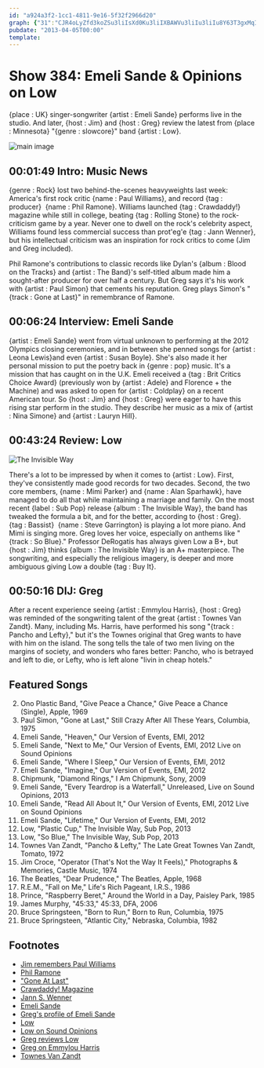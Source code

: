 ```yaml
---
id: "a924a3f2-1cc1-4811-9e16-5f32f2966d20"
graph: {"31":"CJR4oLyZfd3koZSu3liIsXd0Ku3liIXBAWVu3liIu3liIu8Y63T3gxMqIMTABJjbEsXd0K","AO":"Lna16RBC9J9MGtlLna169MGtllXuEo9MGtlYMdsI8rtut9MGtl8rtutRBC9J","20C":"MkMY1nNsrNOmYzKnNsrNeZZhCnNsrNKTTLnnNsrNBJeb3nNsrNOmYzKeZZhCF4s74MkMY197qipBHm1G6IuT9KTTLn97qipX6cfd","2BS":"V3fLVvhJee"}
pubdate: "2013-04-05T00:00"
template: 
---
```






# Show 384: Emeli Sande & Opinions on Low

{place : UK} singer-songwriter {artist : Emeli Sande} performs live in the studio. And later, {host : Jim} and {host : Greg} review the latest from {place : Minnesota} "{genre : slowcore}" band {artist : Low}.

![main image](https://static.soundopinions.org/images/2013/emelisande.jpg)



## 00:01:49 Intro: Music News

{genre : Rock} lost two behind-the-scenes heavyweights last week: America's first rock critic {name : Paul Williams}, and record {tag : producer}  {name : Phil Ramone}. Williams launched {tag : Crawdaddy!} magazine while still in college, beating {tag : Rolling Stone} to the rock-criticism game by a year. Never one to dwell on the rock's celebrity aspect, Williams found less commercial success than prot'eg'e {tag : Jann Wenner}, but his intellectual criticism was an inspiration for rock critics to come (Jim and Greg included).

Phil Ramone's contributions to classic records like Dylan's {album : Blood on the Tracks} and {artist : The Band}'s self-titled album made him a sought-after producer for over half a century. But Greg says it's his work with {artist : Paul Simon} that cements his reputation. Greg plays Simon's "{track : Gone at Last}" in remembrance of Ramone.



## 00:06:24 Interview: Emeli Sande

{artist : Emeli Sande} went from virtual unknown to performing at the 2012 Olympics closing ceremonies, and in between she penned songs for {artist : Leona Lewis}and even {artist : Susan Boyle}. She's also made it her personal mission to put the poetry back in {genre : pop} music. It's a mission that has caught on in the U.K. Emeli received a {tag : Brit Critics Choice Award} (previously won by {artist : Adele} and Florence + the Machine) and was asked to open for {artist : Coldplay} on a recent American tour. So {host : Jim} and {host : Greg} were eager to have this rising star perform in the studio. They describe her music as a mix of {artist : Nina Simone} and {artist : Lauryn Hill}.



## 00:43:24 Review: Low

![The Invisible Way](https://static.soundopinions.org/assets/384/20C0.jpg)

There's a lot to be impressed by when it comes to {artist : Low}. First, they've consistently made good records for two decades. Second, the two core members, {name : Mimi Parker} and {name : Alan Sparhawk}, have managed to do all that while maintaining a marriage and family. On the most recent {label : Sub Pop} release {album : The Invisible Way}, the band has tweaked the formula a bit, and for the better, according to {host : Greg}. {tag : Bassist}  {name : Steve Garrington} is playing a lot more piano. And Mimi is singing more. Greg loves her voice, especially on anthems like "{track : So Blue}." Professor DeRogatis has always given Low a B+, but {host : Jim} thinks {album : The Invisible Way} is an A+ masterpiece. The songwriting, and especially the religious imagery, is deeper and more ambiguous giving Low a double {tag : Buy It}.



## 00:50:16 DIJ: Greg

After a recent experience seeing {artist : Emmylou Harris}, {host : Greg} was reminded of the songwriting talent of the great {artist : Townes Van Zandt}. Many, including Ms. Harris, have performed his song "{track : Pancho and Lefty}," but it's the Townes original that Greg wants to have with him on the island. The song tells the tale of two men living on the margins of society, and wonders who fares better: Pancho, who is betrayed and left to die, or Lefty, who is left alone "livin in cheap hotels."



## Featured Songs

2. Ono Plastic Band, "Give Peace a Chance," Give Peace a Chance (Single), Apple, 1969
3. Paul Simon, "Gone at Last," Still Crazy After All These Years, Columbia, 1975
4. Emeli Sande, "Heaven," Our Version of Events, EMI, 2012
5. Emeli Sande, "Next to Me," Our Version of Events, EMI, 2012 Live on Sound Opinions
6. Emeli Sande, "Where I Sleep," Our Version of Events, EMI, 2012
7. Emeli Sande, "Imagine," Our Version of Events, EMI, 2012
8. Chipmunk, "Diamond Rings," I Am Chipmunk, Sony, 2009
9. Emeli Sande, "Every Teardrop is a Waterfall," Unreleased, Live on Sound Opinions, 2013
10. Emeli Sande, "Read All About It," Our Version of Events, EMI, 2012 Live on Sound Opinions
11. Emeli Sande, "Lifetime," Our Version of Events, EMI, 2012
12. Low, "Plastic Cup," The Invisible Way, Sub Pop, 2013
13. Low, "So Blue," The Invisible Way, Sub Pop, 2013
14. Townes Van Zandt, "Pancho & Lefty," The Late Great Townes Van Zandt, Tomato, 1972
15. Jim Croce, "Operator (That's Not the Way It Feels)," Photographs & Memories, Castle Music, 1974
16. The Beatles, "Dear Prudence," The Beatles, Apple, 1968
17. R.E.M., "Fall on Me," Life's Rich Pageant, I.R.S., 1986
18. Prince, "Raspberry Beret," Around the World in a Day, Paisley Park, 1985
19. James Murphy, "45:33," 45:33, DFA, 2006
20. Bruce Springsteen, "Born to Run," Born to Run, Columbia, 1975
21. Bruce Springsteen, "Atlantic City," Nebraska, Columbia, 1982



## Footnotes

- [Jim remembers Paul Williams](http://www.wbez.org/blogs/jim-derogatis/2013-04/paul-williams-first-rock-critic-and-one-best-106423)
- [Phil Ramone](http://articles.latimes.com/2013/mar/31/local/la-me-phil-ramone-20130331)
- ["Gone At Last"](https://www.youtube.com/watch?v=leWjp_CFt50)
- [Crawdaddy! Magazine](http://www.npr.org/blogs/therecord/2013/03/30/175775627/remembering-paul-williams-founder-of-rock-magazine-crawdaddy)
- [Jann S. Wenner](http://www.jannswenner.com/)
- [Emeli Sande](http://us.emelisande.com/)
- [Greg's profile of Emeli Sande](http://articles.chicagotribune.com/2012-05-17/entertainment/chi-emeli-sande-profile-uk-singer-emeli-sande-interviewed-20120516_1_music-full-time-songwriters-pop)
- [Low](http://chairkickers.com/)
- [Low on Sound Opinions](show/286)
- [Greg reviews Low](http://www.chicagotribune.com/entertainment/music/turnitup/chi-low-review-20130319,0,4393407.column)
- [Greg on Emmylou Harris](http://www.chicagotribune.com/entertainment/music/turnitup/chi-emmylou-harris-rodney-crowell-concert-20130320,0,4681166.column)
- [Townes Van Zandt](https://townesvanzandt.com/)